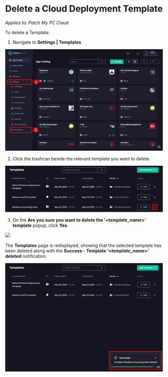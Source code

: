 # Delete a Cloud Deployment Template

_Applies to: Patch My PC Cloud_

To delete a Template:

1. Navigate to **Settings | Templates**

![Navigating to “Settings | Templates”](<../../../.gitbook/assets/image-(257) (1).png>)

2. Click the trashcan beside the relevant template you want to delete.

![Clicking the trashcan beside the relevant template you want to delete.](<../../../.gitbook/assets/image-(45) (1).png>)

3. On the **Are you sure you want to delete the '<**_**template\_name**_**>’ template** popup, click **Yes**.

![](../../../.gitbook/assets/image-\(259\).png)

The **Templates** page is redisplayed, showing that the selected template has been deleted along with the **Success - Template ‘<**_**template\_name**_**>’ deleted** notification.

![“Templates” page redisplayed along with the notification the template has been deleted](<../../../.gitbook/assets/image-(46) (1).png>)

